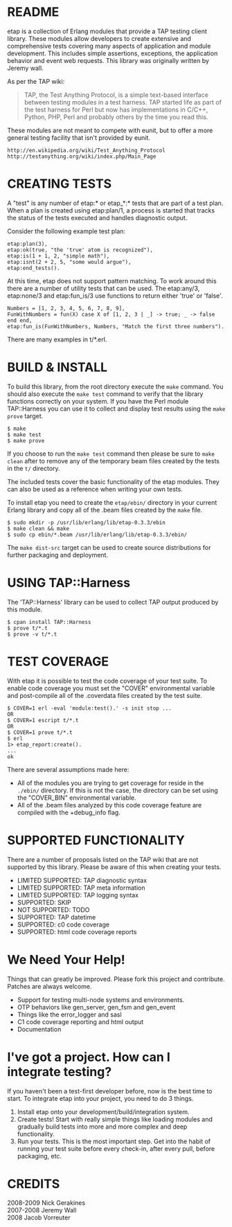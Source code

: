 README
======

etap is a collection of Erlang modules that provide a TAP testing client library. These modules allow developers to create extensive and comprehensive tests covering many aspects of application and module development. This includes simple assertions, exceptions, the application behavior and event web requests. This library was originally written by Jeremy wall.

As per the TAP wiki:

> TAP, the Test Anything Protocol, is a simple text-based interface between testing modules in a test harness. TAP started life as part of the test harness for Perl but now has implementations in C/C++, Python, PHP, Perl and probably others by the time you read this. 

These modules are not meant to compete with eunit, but to offer a more general testing facility that isn't provided by eunit.

    http://en.wikipedia.org/wiki/Test_Anything_Protocol
    http://testanything.org/wiki/index.php/Main_Page

CREATING TESTS
==============

A "test" is any number of etap:\* or etap\_\*:\* tests that are part of a test plan. When a plan is created using etap:plan/1, a process is started that tracks the status of the tests executed and handles diagnostic output.

Consider the following example test plan:

    etap:plan(3),
    etap:ok(true, "the 'true' atom is recognized"),
    etap:is(1 + 1, 2, "simple math"),
    etap:isnt(2 + 2, 5, "some would argue"),
    etap:end_tests().

At this time, etap does not support pattern matching. To work around this there are a number of utility tests that can be used. The etap:any/3, etap:none/3 and etap:fun\_is/3 use functions to return either 'true' or 'false'.

    Numbers = [1, 2, 3, 4, 5, 6, 7, 8, 9],
    FunWithNumbers = fun(X) case X of [1, 2, 3 | _] -> true; _ -> false end end,
    etap:fun_is(FunWithNumbers, Numbers, "Match the first three numbers").

There are many examples in t/\*.erl.

BUILD & INSTALL
===============

To build this library, from the root directory execute the `make` command. You should also execute the `make test` command to verify that the library functions correctly on your system. If you have the Perl module TAP::Harness you can use it to collect and display test results using the `make prove` target.

    $ make
    $ make test
    $ make prove

If you choose to run the `make test` command then please be sure to `make clean` after to remove any of the temporary beam files created by the tests in the `t/` directory.

The included tests cover the basic functionality of the etap modules. They can also be used as a reference when writing your own tests. 

To install etap you need to create the `etap/ebin/` directory in your current Erlang library and copy all of the .beam files created by the `make` file.

    $ sudo mkdir -p /usr/lib/erlang/lib/etap-0.3.3/ebin
    $ make clean && make
    $ sudo cp ebin/*.beam /usr/lib/erlang/lib/etap-0.3.3/ebin/

The `make dist-src` target can be used to create source distributions for further packaging and deployment.

USING TAP::Harness
==================

The 'TAP::Harness' library can be used to collect TAP output produced by this module.

    $ cpan install TAP::Harness
    $ prove t/*.t
    $ prove -v t/*.t

TEST COVERAGE
=============

With etap it is possible to test the code coverage of your test suite. To enable code coverage you must set the "COVER" environmental variable and post-compile all of the .coverdata files created by the test suite.

    $ COVER=1 erl -eval 'module:test().' -s init stop ...
    OR
    $ COVER=1 escript t/*.t
    OR
    $ COVER=1 prove t/*.t
    $ erl
    1> etap_report:create().
    ...
    ok

There are several assumptions made here:

 * All of the modules you are trying to get coverage for reside in the `./ebin/` directory. If this is not the case, the directory can be set using the "COVER\_BIN" environmental variable.
 * All of the .beam files analyzed by this code coverage feature are compiled with the +debug\_info flag.

SUPPORTED FUNCTIONALITY
=======================

There are a number of proposals listed on the TAP wiki that are not supported by this library. Please be aware of this when creating your tests.

 * LIMITED SUPPORTED: TAP diagnostic syntax
 * LIMITED SUPPORTED: TAP meta information
 * LIMITED SUPPORTED: TAP logging syntax
 * SUPPORTED: SKIP
 * NOT SUPPORTED: TODO
 * SUPPORTED: TAP datetime
 * SUPPORTED: c0 code coverage
 * SUPPORTED: html code coverage reports

We Need Your Help!
==================

Things that can greatly be improved. Please fork this project and contribute. Patches are always welcome.

 * Support for testing multi-node systems and environments.
 * OTP behaviors like gen\_server, gen\_fsm and gen\_event
 * Things like the error\_logger and sasl
 * C1 code coverage reporting and html output
 * Documentation

I've got a project. How can I integrate testing?
=============================================

If you haven't been a test-first developer before, now is the best time to start. To integrate etap into your project, you need to do 3 things.

 1. Install etap onto your development/build/integration system.
 2. Create tests! Start with really simple things like loading modules and gradually build tests into more and more complex and deep functionality.
 3. Run your tests. This is the most important step. Get into the habit of running your test suite before every check-in, after every pull, before packaging, etc.

CREDITS
=======

2008-2009 Nick Gerakines<br />
2007-2008 Jeremy Wall<br />
2008 Jacob Vorreuter
